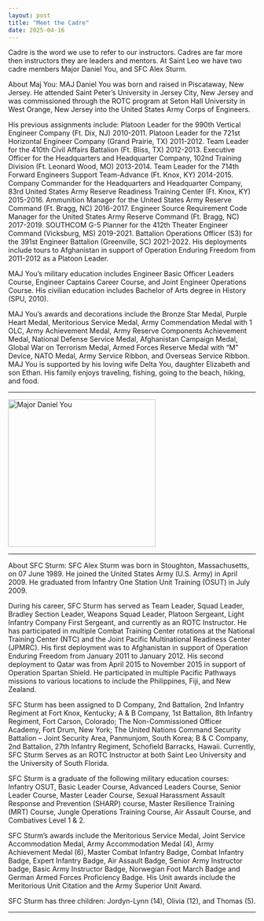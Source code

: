 ```yaml
---
layout: post
title: "Meet the Cadre"
date: 2025-04-16
---
```

Cadre is the word we use to refer to our instructors. Cadres are far more then instructors they are leaders and mentors.
At Saint Leo we have two cadre members Major Daniel You, and SFC Alex Sturm.

About Maj You:
MAJ Daniel You was born and raised in Piscataway, New Jersey. He attended Saint Peter’s University in Jersey City, New Jersey and was commissioned through the ROTC program at Seton Hall University in West Orange, New Jersey into the United States Army Corps of Engineers.

His previous assignments include: Platoon Leader for the 990th Vertical Engineer Company (Ft. Dix, NJ) 2010-2011. Platoon Leader for the 721st Horizontal Engineer Company (Grand Prairie, TX) 2011-2012. Team Leader for the 410th Civil Affairs Battalion (Ft. Bliss, TX) 2012-2013. Executive Officer for the Headquarters and Headquarter Company, 102nd Training Division (Ft. Leonard Wood, MO) 2013-2014. Team Leader for the 714th Forward Engineers Support Team-Advance (Ft. Knox, KY) 2014-2015. Company Commander for the Headquarters and Headquarter Company, 83rd United States Army Reserve Readiness Training Center (Ft. Knox, KY) 2015-2016. Ammunition Manager for the United States Army Reserve Command (Ft. Bragg, NC) 2016-2017. Engineer Source Requirement Code Manager for the United States Army Reserve Command (Ft. Bragg, NC) 2017-2019. SOUTHCOM G-5 Planner for the 412th Theater Engineer Command (Vicksburg, MS) 2019-2021. Battalion Operations Officer (S3) for the 391st Engineer Battalion (Greenville, SC) 2021-2022. His deployments include tours to Afghanistan in support of Operation Enduring Freedom from 2011-2012 as a Platoon Leader.

MAJ You’s military education includes Engineer Basic Officer Leaders Course, Engineer Captains Career Course, and Joint Engineer Operations Course. His civilian education includes Bachelor of Arts degree in History (SPU, 2010).

MAJ You’s awards and decorations include the Bronze Star Medal, Purple Heart Medal, Meritorious Service Medal, Army Commendation Medal with 1 OLC, Army Achievement Medal, Army Reserve Components Achievement Medal, National Defense Service Medal, Afghanistan Campaign Medal, Global War on Terrorism Medal, Armed Forces Reserve Medal with “M” Device, NATO Medal, Army Service Ribbon, and Overseas Service Ribbon.
MAJ You is supported by his loving wife Delta You, daughter Elizabeth and son Ethan. His family enjoys traveling, fishing, going to the beach, hiking, and food.

---
<img src="https://github.com/user-attachments/assets/41e0f358-d7cf-4c21-97ed-17229a13f434" width="300" alt="Major Daniel You">

---


About SFC Sturm:
SFC Alex Sturm was born in Stoughton, Massachusetts, on 07 June 1989. He joined the United States Army (U.S. Army) in April 2009. He graduated from Infantry One Station Unit Training (OSUT) in July 2009.

During his career, SFC Sturm has served as Team Leader, Squad Leader, Bradley Section Leader, Weapons Squad Leader, Platoon Sergeant, Light Infantry Company First Sergeant, and currently as an ROTC Instructor. He has participated in multiple Combat Training Center rotations at the National Training Center (NTC) and the Joint Pacific Multinational Readiness Center (JPMRC). His first deployment was to Afghanistan in support of Operation Enduring Freedom from January 2011 to January 2012. His second deployment to Qatar was from April 2015 to November 2015 in support of Operation Spartan Shield. He participated in multiple Pacific Pathways missions to various locations to include the Philippines, Fiji, and New Zealand. 

SFC Sturm has been assigned to D Company, 2nd Battalion, 2nd Infantry Regiment at Fort Knox, Kentucky; A & B Company, 1st Battalion, 8th Infantry Regiment, Fort Carson, Colorado; The Non-Commissioned Officer Academy, Fort Drum, New York; The United Nations Command Security Battalion – Joint Security Area, Panmunjom, South Korea; B & C Company, 2nd Battalion, 27th Infantry Regiment, Schofield Barracks, Hawaii. Currently, SFC Sturm Serves as an ROTC Instructor at both Saint Leo University and the University of South Florida. 

SFC Sturm is a graduate of the following military education courses: Infantry OSUT, Basic Leader Course, Advanced Leaders Course, Senior Leader Course, Master Leader Course, Sexual Harassment Assault Response and Prevention (SHARP) course, Master Resilience Training (MRT) Course, Jungle Operations Training Course, Air Assault Course, and Combatives Level 1 & 2.  

SFC Sturm’s awards include the Meritorious Service Medal, Joint Service Accommodation Medal, Army Accommodation Medal (4), Army Achievement Medal (6), Master Combat Infantry Badge, Combat Infantry Badge, Expert Infantry Badge, Air Assault Badge, Senior Army Instructor badge, Basic Army Instructor Badge, Norwegian Foot March Badge and German Armed Forces Proficiency Badge. His Unit awards include the Meritorious Unit Citation and the Army Superior Unit Award.

SFC Sturm has three children: Jordyn-Lynn (14), Olivia (12), and Thomas (5). 

---
